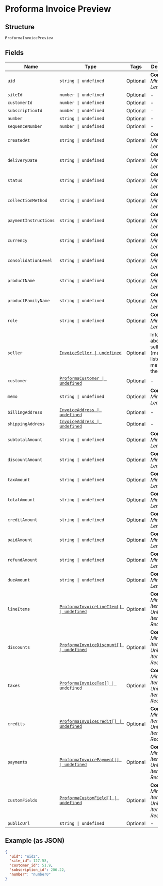 
# Proforma Invoice Preview

## Structure

`ProformaInvoicePreview`

## Fields

| Name | Type | Tags | Description |
|  --- | --- | --- | --- |
| `uid` | `string \| undefined` | Optional | **Constraints**: *Minimum Length*: `1` |
| `siteId` | `number \| undefined` | Optional | - |
| `customerId` | `number \| undefined` | Optional | - |
| `subscriptionId` | `number \| undefined` | Optional | - |
| `number` | `string \| undefined` | Optional | - |
| `sequenceNumber` | `number \| undefined` | Optional | - |
| `createdAt` | `string \| undefined` | Optional | **Constraints**: *Minimum Length*: `1` |
| `deliveryDate` | `string \| undefined` | Optional | **Constraints**: *Minimum Length*: `1` |
| `status` | `string \| undefined` | Optional | **Constraints**: *Minimum Length*: `1` |
| `collectionMethod` | `string \| undefined` | Optional | **Constraints**: *Minimum Length*: `1` |
| `paymentInstructions` | `string \| undefined` | Optional | **Constraints**: *Minimum Length*: `1` |
| `currency` | `string \| undefined` | Optional | **Constraints**: *Minimum Length*: `1` |
| `consolidationLevel` | `string \| undefined` | Optional | **Constraints**: *Minimum Length*: `1` |
| `productName` | `string \| undefined` | Optional | **Constraints**: *Minimum Length*: `1` |
| `productFamilyName` | `string \| undefined` | Optional | **Constraints**: *Minimum Length*: `1` |
| `role` | `string \| undefined` | Optional | **Constraints**: *Minimum Length*: `1` |
| `seller` | [`InvoiceSeller \| undefined`](../../doc/models/invoice-seller.md) | Optional | Information about the seller (merchant) listed on the masthead of the invoice. |
| `customer` | [`ProformaCustomer \| undefined`](../../doc/models/proforma-customer.md) | Optional | - |
| `memo` | `string \| undefined` | Optional | **Constraints**: *Minimum Length*: `1` |
| `billingAddress` | [`InvoiceAddress \| undefined`](../../doc/models/invoice-address.md) | Optional | - |
| `shippingAddress` | [`InvoiceAddress \| undefined`](../../doc/models/invoice-address.md) | Optional | - |
| `subtotalAmount` | `string \| undefined` | Optional | **Constraints**: *Minimum Length*: `1` |
| `discountAmount` | `string \| undefined` | Optional | **Constraints**: *Minimum Length*: `1` |
| `taxAmount` | `string \| undefined` | Optional | **Constraints**: *Minimum Length*: `1` |
| `totalAmount` | `string \| undefined` | Optional | **Constraints**: *Minimum Length*: `1` |
| `creditAmount` | `string \| undefined` | Optional | **Constraints**: *Minimum Length*: `1` |
| `paidAmount` | `string \| undefined` | Optional | **Constraints**: *Minimum Length*: `1` |
| `refundAmount` | `string \| undefined` | Optional | **Constraints**: *Minimum Length*: `1` |
| `dueAmount` | `string \| undefined` | Optional | **Constraints**: *Minimum Length*: `1` |
| `lineItems` | [`ProformaInvoiceLineItem[] \| undefined`](../../doc/models/proforma-invoice-line-item.md) | Optional | **Constraints**: *Minimum Items*: `1`, *Unique Items Required* |
| `discounts` | [`ProformaInvoiceDiscount[] \| undefined`](../../doc/models/proforma-invoice-discount.md) | Optional | **Constraints**: *Minimum Items*: `1`, *Unique Items Required* |
| `taxes` | [`ProformaInvoiceTax[] \| undefined`](../../doc/models/proforma-invoice-tax.md) | Optional | **Constraints**: *Minimum Items*: `1`, *Unique Items Required* |
| `credits` | [`ProformaInvoiceCredit[] \| undefined`](../../doc/models/proforma-invoice-credit.md) | Optional | **Constraints**: *Minimum Items*: `1`, *Unique Items Required* |
| `payments` | [`ProformaInvoicePayment[] \| undefined`](../../doc/models/proforma-invoice-payment.md) | Optional | **Constraints**: *Minimum Items*: `1`, *Unique Items Required* |
| `customFields` | [`ProformaCustomField[] \| undefined`](../../doc/models/proforma-custom-field.md) | Optional | **Constraints**: *Minimum Items*: `1`, *Unique Items Required* |
| `publicUrl` | `string \| undefined` | Optional | - |

## Example (as JSON)

```json
{
  "uid": "uid2",
  "site_id": 127.58,
  "customer_id": 51.9,
  "subscription_id": 206.22,
  "number": "number0"
}
```

